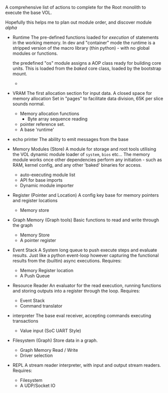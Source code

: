 A comprehensive list of actions to complete for the Root monolith to execute the base VOL.

Hopefully this helps me to plan out module order, and discover module _alpha_



+ Runtime
    The pre-defined functions loaded for _execution_ of statements in the working
    memory. In dev and "container" mode the runtime is a stripped version of the
    macro library (thin python) - with no global modules or functions.

    the predefined "os" module assigns a AOP class ready for building core units. This is loaded from the _baked_ core class, loaded by the bootstrap mount.

    +

+ VRAM
    The first allocation section for input data. A closed space for memory allocation
    Set in "pages" to facilitate data division, 65K per slice sounds normal.

    + Memory allocation functions
        + Byte array sequence reading
    + pointer reference set.
    + A base 'runtime'

+ echo printer
    The ability to emit messages from the base

+ Memory Modules (Store)
    A module for storage and root tools utilising the VOL dynamic module loader
    of `system`, `bios` etc... The memory module works once other dependencies perform any initiation - such as RAM, kernel config, and any other 'baked' binaries for access.

    + auto-executing module list
    + API for base imports
    + Dynamic module importer

+ Register (Pointer and Location)
    A config key base for memory pointers and register locations

    + Memory store

+ Graph Memory (Graph tools)
    Basic functions to read and write through the graph

    + Memory Store
    + A pointer register

+ Event Stack
    A System long queue to push execute steps and evaluate results. Just like a python event-loop however capturing the functional results from the (builtin) async executions. Requires:

    + Memory Register location
    + A Push Queue

+ Resource Reader
    An evaluator for the read execution, running functions and storing outputs into
    a register through the loop. Requires:

    + Event Stack
    + Command translator

+ interpreter
    The base eval receiver, accepting commands executing transactions

    + Value input (SoC UART Style)

+ Filesystem (Graph)
    Store data in a graph.

    + Graph Memory Read / Write
    + Driver selection

+ REPL
    A stream reader interpreter, with input and output stream readers. Requires:

    + Filesystem
    + A UDP/Socket IO
